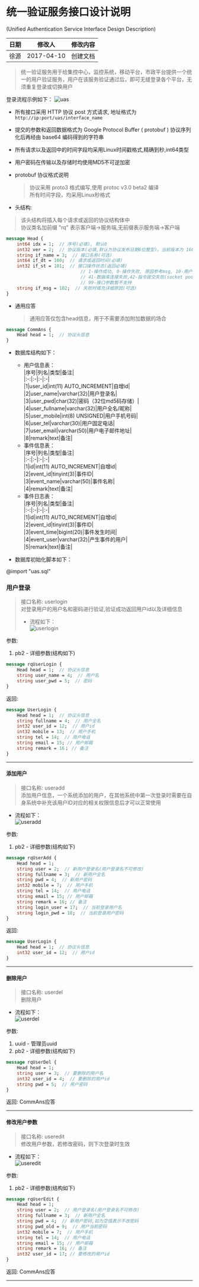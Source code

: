统一验证服务接口设计说明
========================

(Unified Authentication Service Interface Design Description)

|日期|修改人|修改内容|  
|:-:|:-:|:-|  
|徐源|2017-04-10|创建文档|

> 统一验证服务用于给集控中心，监控系统，移动平台，市政平台提供一个统一的用户验证服务，用户在该服务验证通过后，即可无缝登录各个平台，无须重复登录或切换用户

登录流程示例如下： ![uas](/docs/uas.png)

-	所有接口采用 HTTP 协议 post 方式请求, 地址格式为`http://ip:port/uas/interface_name`  
-	提交的参数和返回数据格式为 Google Protocol Buffer ( protobuf ) 协议序列化后再经由 base64 编码得到的字符串  
-	所有请求以及返回中的时间字段均采用Linux时间戳格式,精确到秒,int64类型  
-	用户密码在传输以及存储时均使用MD5不可逆加密

-	protobuf 协议格式说明  
	> 协议采用 proto3 格式编写,使用 protoc v3.0 beta2 编译  
	> 所有时间字段，均采用Linux秒格式

-	头结构:

> 该头结构将插入每个请求或返回的协议结构体中  
> 协议类名加前缀 "rq" 表示客户端->服务端,无前缀表示服务端->客户端

```protobuf
message Head {
    int64 idx = 1;  // 序号(必填), 默认0
    int32 ver = 2;  // 协议版本(必填,默认为协议发布日期6位整型)。当前版本为 160328
    string if_name = 3;  // 接口名称(可选)
    int64 if_dt = 100;  // 请求或返回时间(必填)
    int32 if_st = 101;  // 接口操作状态(返回必填)
                            // 1-操作成功, 0-操作失败, 原因参考msg, 10-用户未登录或超时(0.5h),请求被拒绝, 11-用户权限不足,12-用户登录ip非法,需重新登录
                            // 41-数据库连接失败,42-指令提交失败(socket pool),43-第三方接口调用失败,45-数据库提交失败,46-参数错误,
			                // 99-接口参数暂不支持
    string if_msg = 102;  // 失败时填充详细原因(可选)
}
```

-	通用应答  
	> 通用应答仅包含head信息，用于不需要添加附加数据的场合

```protobuf
message CommAns {
    Head head = 1;  // 协议头信息
}
```

-	数据库结构如下：

	-	用户信息表：  
		|序号|列名|类型|备注|  
		|:-:|:-|:-|:-|  
		|1|user_id|int(11) AUTO_INCREMENT|自增id|  
		|2|user_name|varchar(32)|用户登录名|  
		|3|user_pwd|char(32)|密码（32位md5码存储）|  
		|4|user_fullname|varchar(32)|用户全名/昵称|  
		|5|user_mobile|int(8) UNSIGNED|用户手机号码|  
		|6|user_tel|varchar(30)|用户固定电话|  
		|7|user_email|varchar(50)|用户电子邮件地址|  
		|8|remark|text|备注|
	-	事件信息表：  
		|序号|列名|类型|备注|  
		|:-:|:-|:-|:-|  
		|1|id|int(11) AUTO_INCREMENT|自增id|  
		|2|event_id|tinyint(3)|事件ID|  
		|3|event_name|varchar(50)|事件名称|  
		|4|remark|text|备注|
	-	事件日志表：  
		|序号|列名|类型|备注|  
		|:-:|:-|:-|:-|  
		|1|id|int(11) AUTO_INCREMENT|自增id|  
		|2|event_id|tinyint(3)|事件ID|  
		|3|event_time|bigint(20)|事件发生时间|  
		|4|event_user|varchar(32)|产生事件的用户|  
		|5|remark|text|备注|

-	数据库初始化脚本如下：

@import "uas.sql"

### 用户登录

> 接口名称: userlogin  
> 对登录用户的用户名和密码进行验证,验证成功返回用户id以及详细信息  
> - 流程如下：  
>  ![userlogin](/docs/uas_login.png)

参数:  
1. pb2 - 详细参数(结构如下)

```protobuf
message rqUserLogin {
    Head head = 1;  // 协议头信息
    string user_name = 4;  // 用户名
    string user_pwd = 5;  // 密码
}
```

返回:

```protobuf
message UserLogin {
    Head head = 1;  // 协议头信息
    string fullname = 4;  // 用户全名
    int32 user_id = 12;  // 用户id
    int32 mobile = 13;  // 用户手机
    string tel = 14;  // 用户电话
    string email = 15; // 用户邮箱
    string remark = 16； // 备注
}
```

---

#### 添加用户

> 接口名称: useradd  
> 添加用户信息，一个系统添加的用户，在其他系统中第一次登录时需要在自身系统中补充该用户ID对应的相关权限信息后才可以正常使用

-	流程如下：  
	![useradd](/docs/uas_add.png)  

参数:  
1. pb2 - 详细参数(结构如下)

```protobuf
message rqUserAdd {
    Head head = 1;
    string user = 2;  // 新用户登录名(用户登录名不可修改)
    string fullname = 3;  // 新用户全名
    string pwd = 4;  // 新用户密码
    int32 mobile = 7;  // 用户手机
    string tel = 14;  // 用户电话
    string email = 15; // 用户邮箱
    string remark = 16; // 备注
    string login_user = 17;  // 当前登录用户名
    string login_pwd = 18;  // 当前登录用户密码
}
```

返回:

```protobuf
message UserLogin {
    Head head = 1;  // 协议头信息
    int32 user_id = 12;  // 用户id
}
```

---

#### 删除用户

> 接口名称: userdel  
> 删除用户

-	流程如下：  
	![userdel](/docs/uas_del.png)  

参数:  
1. uuid - 管理员uuid  
2. pb2 - 详细参数(结构如下)

```protobuf
message rqUserDel {
    Head head = 1;
    string user = 3;  // 要删除的用户名
    int32 user_id = 4;  // 要删除的用户id
    string pwd = 5;  // 用户密码
}
```

返回: CommAns应答

---

#### 修改用户参数

> 接口名称: useredit  
> 修改用户参数，若修改密码，则下次登录时生效

-	流程如下：  
	![useredit](/docs/uas_edit.png)  

参数:  
1. pb2 - 详细参数(结构如下)

```protobuf
message rqUserEdit {
    Head head = 1;
    string user = 2;  // 用户登录名(用户登录名不可修改)
    string fullname = 3;  // 新用户全名
    string pwd = 4;  // 新用户密码,如为空值表示不改密码
    string pwd_old = 9;  // 用户当前密码
    int32 mobile = 7;  // 用户手机
    string tel = 14;  // 用户电话
    string email = 15; // 用户邮箱
    string remark = 16; // 备注
    int32 user_id = 17; // 要修改的用户id
}
```

返回: CommAns应答

---
